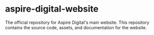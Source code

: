 # aspire-digital-website
The official repository for Aspire Digital's main website. This repository contains the source code, assets, and documentation for the website.
